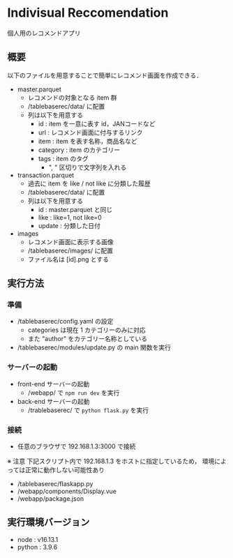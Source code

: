 # Indivisual Reccomendation
個人用のレコメンドアプリ

## 概要
以下のファイルを用意することで簡単にレコメンド画面を作成できる．

- master.parquet
  - レコメンドの対象となる item 群
  - /tablebaserec/data/ に配置
  - 列は以下を用意する
    - id : item を一意に表す id，JANコードなど
    - url : レコメンド画面に付与するリンク
    - item : item を表す名称，商品名など
    - category : item のカテゴリー
    - tags : item のタグ
      - ", " 区切りで文字列を入れる
- transaction.parquet
  - 過去に item を like / not like に分類した履歴
  - /tablebaserec/data/ に配置
  - 列は以下を用意する
    - id : master.parquet と同じ
    - like : like=1, not like=0
    - update : 分類した日付
- images
  - レコメンド画面に表示する画像
  - /tablebaserec/images/ に配置
  - ファイル名は [id].png とする

## 実行方法
### 準備
- /tablebaserec/config.yaml の設定
  - categories は現在 1 カテゴリーのみに対応
  - また "author" をカテゴリー名称としている
- /tablebaserec/modules/update.py の main 関数を実行

### サーバーの起動
- front-end サーバーの起動
  - /webapp/ で ```npm run dev``` を実行
- back-end サーバーの起動
  - /trablebaserec/ で ```python flask.py``` を実行

### 接続
- 任意のブラウザで 192.168.1.3:3000 で接続

※ 注意
下記スクリプト内で 192.168.1.3 をホストに指定しているため，
環境によっては正常に動作しない可能性あり
- /tablebaserec/flaskapp.py
- /webapp/components/Display.vue
- /webapp/package.json

## 実行環境バージョン
- node : v16.13.1
- python : 3.9.6
